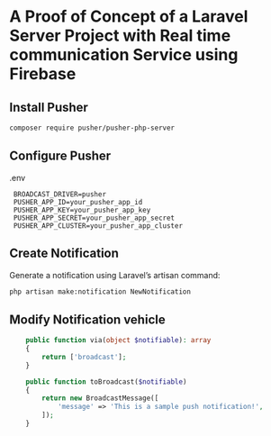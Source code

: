 # A Proof of Concept of a Laravel Server Project with Real time communication Service using Firebase

## Install Pusher

```bash
composer require pusher/pusher-php-server
```

## Configure Pusher

.env

```.env
 BROADCAST_DRIVER=pusher
 PUSHER_APP_ID=your_pusher_app_id
 PUSHER_APP_KEY=your_pusher_app_key
 PUSHER_APP_SECRET=your_pusher_app_secret
 PUSHER_APP_CLUSTER=your_pusher_app_cluster
```

## Create Notification

Generate a notification using Laravel’s artisan command:

```bash
php artisan make:notification NewNotification
```

## Modify Notification vehicle

```php
    public function via(object $notifiable): array
    {
        return ['broadcast'];
    }

    public function toBroadcast($notifiable)
    {
        return new BroadcastMessage([
            'message' => 'This is a sample push notification!',
        ]);
    }

```
